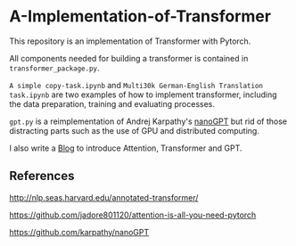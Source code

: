 # A-Implementation-of-Transformer

This repository is an implementation of Transformer with Pytorch. 

All components needed for building a transformer is contained in `transformer_package.py`.

`A simple copy-task.ipynb` and `Multi30k German-English Translation task.ipynb` are two examples of how to implement transformer, including the data preparation, training and evaluating processes.

`gpt.py` is a reimplementation of Andrej Karpathy's [nanoGPT](https://github.com/karpathy/nanoGPT) but rid of those distracting parts such as the use of GPU and distributed computing.

I also write a [Blog](https://leyuanheart.github.io/Blogs/2023/02/24/An-Introduction-to-Transformer/) to introduce Attention, Transformer and GPT.

## References

http://nlp.seas.harvard.edu/annotated-transformer/

https://github.com/jadore801120/attention-is-all-you-need-pytorch

https://github.com/karpathy/nanoGPT
